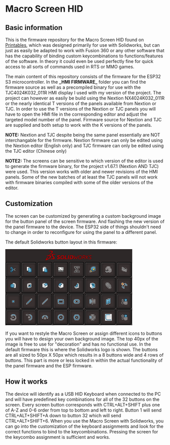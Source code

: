 # Macro Screen HID
## Basic information
This is the firmware repository for the Macro Screen HID found on [Printables](https://www.printables.com/model/1140345-macro-screen-hid-for-solidworks), which was designed primarily for use with Solidworks, but can just as easily be adapted to work with Fusion 360 or any other software that has the capability of binding custom keycombinations to functions/features of the software. In theory it could even be used perfectly fine for quick access to all sorts of commands used in RTS or MMO games.

The main content of this repository consists of the firmware for the ESP32 S3 microcontroller. In the __\_HMI FIRMWARE\___ folder you can find the firmware source as well as a precompiled binary for use with the TJC4024K032_011R HMI display I used with my version of the project. The project can however as easily be build using the Nextion NX4024K032_011R or the nearly identical T versions of the panels available from Nextion or TJC.
In order to use the T versions of the Nextion or TJC panels you will have to open the HMI file in the corresponding editor and adjust the targeted model number of the panel. Firmware source for Nextion and TJC are supplied and both setup to work with the K versions of the panels.

__NOTE:__ Nextion and TJC despite being the same panel essentially are NOT interchangable for the firmware. Nextion firmware can only be edited using the Nextion editor (English only) and TJC firmware can only be edited using the TJC editor (Chinese only)

__NOTE2:__ The screens can be sensitive to which version of the editor is used to generate the firmware binary, for the project v1.67.1 (Nextion AND TJC) were used. This version works with older and newer revisions of the HMI panels. Some of the new batches of at least the TJC panels will not work with firmware binaries compiled with some of the older versions of the editor.

## Customization
The screen can be customized by generating a custom background image for the button panel of the screen firmware. And flashing the new version of the panel firmware to the device. The ESP32 side of things shouldn't need to change in order to reconfigure for using the panel to a different panel.

The default Solidworks button layout in this firmware:

![preview](https://raw.githubusercontent.com/DrywFiltiarn/MacroScreenHIDFirmware/refs/heads/main/_HMI%20FIRMWARE_/images/solidworks.png)

If you want to restyle the Macro Screen or assign different icons to buttons you will have to design your own background image. The top 40px of the image is free to use for "decoration" and has no functional use. In the default firmware this is where the Solidworks logo is shown.
The buttons are all sized to 50px X 50px which results in a 8 buttons wide and 4 rows of buttons. This part is more or less locked in within the actual functionality of the panel firmware and the ESP firmware.

## How it works
The device will identify as a USB HID Keyboard when connected to the PC and will have predefined key combinations for all of the 32 buttons on the screen.
Every screen button corresponds with CTRL+ALT+SHIFT plus one of A-Z and 0-6 order from top to bottom and left to right. Button 1 will send CTRL+ALT+SHIFT+A down to button 32 which will send CTRL+ALT+SHIFT+6.
When you use the Macro Screen with Solidworks, you can go into the customization of the keyboard assignments and look for the correct functions to bind to the keycombinations. Pressing the screen for the keycombo assignment is sufficient and works.
